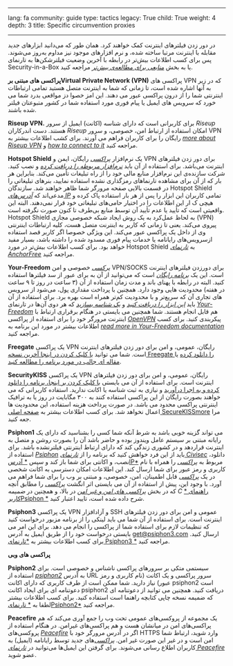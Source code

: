 

---

lang: fa
community: guide
type: tactics
legacy: True
child: True
weight: 4
depth: 3
title: Specific circumvention proxies

---

در دور زدن فیلترهای اینترنت کمک خواهند کرد. همان طور که می‌دانید ابزارهای جدید مقابله با اینترنت مرتبا ساخته شده، و نرم افزارهای موجود نیز مداوم به‌روز می‌شوند. پس برای کسب اطلاعات بیش‌تر در رابطه با آخرین وضعیت فیلترشکن‌ها به تارنمای Security-in-a-Box یا به بخش [*منابعی برای مطالعه‌ی بیش‌تر*](/fa/8-furtherreading) مراجعه کنید.

**پراکسی های مبتنی برVirtual Private Network (VPN)** پراکسی های VPN که در زیر به آنها اشاره شده است، تا زمانی که شما به اینترنت متصل هستید تمامی ارتباطات اینترنتی شما را از درون پراکسی عبور می دهند. این امز خصوا دز مواقعی بدرد شما می خورد که سرویس های ایمیل یا پیام فوری مورد استفاده شما در کشور متبوعتان فیلتر شده باشند.

**Riseup VPN.**  برای کاربرانی است که دارای شناسه (اکانت) ایمیل از سرور *Riseup* هستند. دست اندرکاران *Riseup* امکان استفاده از ارتباط امن، خصوصی، و سرور VPN رایگان را برای کاربران فراهم می آورند. برای کشب اطلاعات بیشتر به [*more about Riseup VPN*](https://help.riseup.net/en/riseup-vpn) و [*how to connect to it*](https://we.riseup.net/riseuphelp+en/vpn-howto) مراجعه کنید. 

**Hotspot Shield** یک نرم‌افزار [*پراکسی*](https://securityinabox.org/fa/glossary#Proxy) رایگان، ایمن و VPN برای دور زدن فیلترهای اینترنت می‌باشد. برای استفاده از آن باید [*نرم‌افزار مربوطه را دریافت کرده*](http://www.hotspotshield.com) و نصب کنید. شرکت سازنده‌ی این نرم‌افزار منابع مالی خود را از راه تبلیغات تأمین می‌کند. بنابراین هر بار که از آن برای مشاهده تارنماهای رمزگذاری نشده استفاده نمایید، بنرهای تبلیغاتی را در قسمت بالایی صفحه مرورگر شما ظاهر خواهند شد. سازندگان Hotspot Shield مدعی‌اند که [*آدرس‌های IP*](https://securityinabox.org/fa/glossary#IP_address) تمامی کاربران این ابزار را پس از هر بار استفاده پاک کرده و هیچی ک ار این اطلاعات را در اختیار حامی‌های تبلیغاتی خود قرار نمی‌دهند. البته این واقعیتی است که تأیید یا عدم تأیید آن توسط منابع بی‌طرف تا کنون صورت نگرفته است. Hotspot Shield به لحاظ عمل‌کرد به یک روش ایجاد شبکه خصوصی مجازی (VPN) پیروی می‌کند. یعنی تا زمانی که کاربر به اینترنت متصل هست، کلیه ارتباطات اینترنتی وی از داخل یک پراکسی عبور می‌کند. این ویژگی خصوصا اگر کاربر قصد استفاده ازسرویس‌های رایانامه یا خدمات پیام فوری مسدود شده را داشته باشد، بسیار مفید خواهد بود. برای کسب اطلاعات بیش‌تر در مورد Hotspot Shield به [*تارنمای AnchorFree*](http://www.hotspotshield.com/) مراجعه کنید. 

**Your-Freedom**  [*پرکسی*](https://securityinabox.org/fa/glossary#Proxy) خصوصی و امن  VPN/SOCKS برای دورزدن فیلترهای اینترنت است.  این یک [*برنامه رایگان*](/https://securityinabox.org/fa/glossary#Freeware) است که می‌توانید از آن به برای عبور از سد فیلترها استفاده کنید. البته در رابطه با پهنای باند و مدت زمان استفاده از آن (۳ ساعت در روز تا ۹ ساعت در هفته) محدودیت هایی وجود دارد. همچنین با پرداخت مقداری پول، می‌شود از سرویس های تجاری آن که سریع‌تر و با محدودیت کم‌تر همراه است بهره برد. برای استفاده از آن باید [*این ابزار را دریافت کنید*](http://www.your-freedom.net/index.php?id=3) و  [*یک شناسه بسازید*](http://www.your-freedom.net/index.php?id=170&amp;L=0) که هر دوی آن‌ها در تارنمای  [*Your-Freedom*](http://your-freedom.net) هم قابل انجام هستند. شما همچنین می بایستی در هنگام برقراری ارتباط با اینترنت مرورگر خود را برای استفاده از پراکسی [*OpenVPN*](https://www.your-freedom.net/index.php?id=172) پیکربندی کنید.  برای کسب اطلاعات بیشتر در مورد این برنامه به [*read more in Your-Freedom documentation*](https://www.your-freedom.net/index.php?id=doc) مراجعه کنید. 

**Freegate** یک پراکسی VPN رایگان، عمومی، و امن برای دور زدن فیلترهای اینترنت است.  شما می توانید [با کلیک کردن در اینجا آخرین نسخه Freegate را دانلود کرده](http://www.dit-inc.us/freegate) یا [مقاله ای جالب در مورد برنامه را مطالعه کنید](http://www.addictivetips.com/windows-tips/freegate-lets-you-access-blocked-websites-at-optimal-speed/).

**SecurityKISS**  یک پراکسی VPN رایگان، عمومی، و امن برای دور زدن فیلترهای اینترنت است. برای استفاده از آن می بایستی [با کلیک کردن بر اینجا، برنامه را دانلود کرده و به اجرا درآورید](http://www.securitykiss.com/resources/download/) و نیازی به ثبت شناسه یا اکانت ندارید.  استفاده کاربرانی که می خواهند بصورت رایگان از این پراکسی استفاده کنند به ۳۰۰ مگابایت در روز یا به ترافیک اینترنتی پراکسی محدود می باشد.  در صورت پرداخت هزینه استفاده، این محدودیت ها اعمال نخواهد شد.  برای کسب اطلاعات بیشتر به  [ صفحه اصلی SecureKISSmore](http://www.securitykiss.com) مرا جعه کنید.

**Psiphon1** می تواند گزینه خوبی باشد به شرط آنکه شما کسی را بشناسید که دارای یک رایانه مبتنی بر سیستم عامل ویندوز بوده و حاضر باشد آن را بصورت روشن و متصل به اینترنت قراردهد و در کشوری زندگی کند که دارای ارتباط اینترنتی فیلترنشده باشد.  برای استفاده از [*Psiphon*](/en/glossary#Psiphon) باید از این فرد خواهش کنید که برنامه را از  [*تارنمای Civisec*](http://psiphon.civisec.org/) دانلود، نصب، و اکانتی برای شما باز کند و سپس [* آدرسIP*](/en/glossary#IP_address) مربوط به [*پراکسی*](https://securityinabox.org/fa/glossary#Proxy) را همراه با نام کاربری و رمز عبور برای شما ارسال کند. این اطلاعات امکان دسترسی به اکانت شخصی در یک [*پراکسی*](/en/glossary#Proxy) قابل اطمینان، امن، خصوصی، و مبتنی بر وب را برای شما فراهم می آورد. با وجود این، پیش از استفاده از آن می بایستی اثر انگشت 
[*پراکسی*](https://securityinabox.org/fa/glossary#Proxy) را مطابق آنچه که در بخش [*پراکسی های امن و غیر امن*](/en/chapter_8_3#Secure_and_insecure_proxies) در بالا، و همچنین در *ضمیمه C* [* راهنمای کاربرPsiphon *](https://securityinabox.org/fa/glossary#Psiphon_users_guide) شرح داده شده است، تایید اعتبار کنید.

**Psiphon3** یک پراکسی VPN و آزادافزار SSH عمومی و امن برای دور زدن فیلترهای اینترنت است. برای استفاده از آن شما می باید لینکی را از برنامه مزبور درخواست کنید که تنظیمات لازم برای استفاده شما از پراکسی را انجام می دهد.  برای این امر می بایستی درخواست خود را از طریق ایمیل به آدرس get@psiphon3.com ارسال کنید. برای کسب اطلاعات بیشتر به [*تارنمای Psiphon3 *](http://psiphon.ca/?page_id=204) مراجعه کنید.

**پراکسی های وبی**

**Psiphon2** سیستمی متکی بر سرورهای پراکسی ناشناس و خصوصی است.  برای استفاده از  [*psiphon2*](http://www.psiphon.ca/)  به آدرس URL سرور پراکسی و یک اکانت (نام کاربری و رمز عبور) نیاز دارید. شما ممکن است از طرف کاربری که دارای اکانت psiphon2 است دعوتنامه ای برای ایجاد اکانت psiphon2 دریافت کنید.  همچنین می توانید از دعوتنامه ای که ضمیمه نسخه چاپی کتابچه راهنما است استفاده کنید. برای کسب اطلاعات بیشتر لطفا به [* تارنمایPsiphon2*](http://psiphon.ca/?page_id=196) مراجعه کنید.

**Peacefire** یک مجموعه از پروکسی‌های عمومی تحت وب را جمع آوری می‌کند که هم پراکسی‌های امن در میانشان هست و هم پراکسی‌های غیرامن. در هنگام استفاده از پروکسی‌های [*Peacefire*](/fa/glossary#Peacefire) اگر در آدرس مرورگر خود با HTTPS وارد شوید، ارتباط شما امن است و در غیر این صورت غیر امن. [*پراکسی*](https://securityinabox.org/fa/glossary#Proxy)‌های جدید توسط رایانامه (ایمیل) به کاربران اطلاع رسانی می‌شوند. برای گرفتن این ایمیل‌ها می‌توانید در  [*تارنمای Peacefire*](http://peacefire.org/) عضو شوید.

